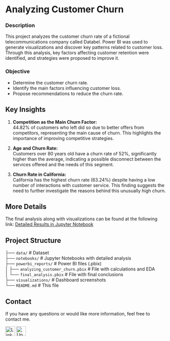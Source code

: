 # **Analyzing Customer Churn**

### **Description**

This project analyzes the customer churn rate of a fictional telecommunications company called Databel. Power BI was used to generate visualizations and discover key patterns related to customer loss. Through this analysis, key factors affecting customer retention were identified, and strategies were proposed to improve it.

### **Objective**

- Determine the customer churn rate.
- Identify the main factors influencing customer loss.
- Propose recommendations to reduce the churn rate.

## **Key Insights**

1. **Competition as the Main Churn Factor:**  
   44.82% of customers who left did so due to better offers from competitors, representing the main cause of churn. This highlights the importance of improving competitive strategies.

2. **Age and Churn Rate:**  
   Customers over 80 years old have a churn rate of 52%, significantly higher than the average, indicating a possible disconnect between the services offered and the needs of this segment.

3. **Churn Rate in California:**  
   California has the highest churn rate (63.24%) despite having a low number of interactions with customer service. This finding suggests the need to further investigate the reasons behind this unusually high churn.

## **More Details**

The final analysis along with visualizations can be found at the following link: [Detailed Results in Jupyter Notebook](notebooks/churn_analysis.ipynb)

## **Project Structure**

├── `data/` # Dataset  
├── `notebooks/` # Jupyter Notebooks with detailed analysis  
├── `powerbi_reports/` # Power BI files (.pbix)  
│ ├── `analyzing_customer_churn.pbix` # File with calculations and EDA  
│ └── `final_analysis.pbix` # File with final conclusions  
├── `visualizations/` # Dashboard screenshots  
└── `README.md` # This file

## **Contact**

If you have any questions or would like more information, feel free to contact me.

<a href="https://www.linkedin.com/in/jeanpaulomv/"><img src="https://img.shields.io/badge/jeanpaulomv-0077B5?style=for-the-badge&logo=linkedin&logoColor=white" alt="LinkedIn" height="30"></a>
<a href="https://www.upwork.com/freelancers/~017f203a5583495e29?mp_source=share"><img src="https://img.shields.io/badge/UpWork-6FDA44?style=for-the-badge&logo=Upwork&logoColor=white" alt="Upwork" height="30"></a>
